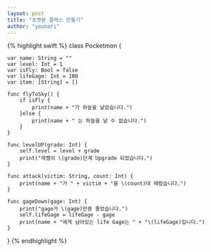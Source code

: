 ```yaml
---
layout: post
title: "포켓몬 클래스 만들기"
author: "younari"
---
```


{% highlight swift %}
class Pocketmon {
    
    var name: String = ""
    var level: Int = 1
    var isFly: Bool = false
    var lifeGage: Int = 100
    var item: [String] = []
    
    func flyToSky() {
        if isFly {
            print(name + "가 하늘을 날았습니다.")
        }else {
            print(name + " 는 하늘을 날 수 없습니다.")
        }
    }
    
    func levelUP(grade: Int) {
        self.level = level + grade
        print("레벨이 \(grade)단계 Upgrade 되었습니다.")
    }
    
    func attack(victim: String, count: Int) {
        print(name + "가 " + victim + "을 \(count)대 때렸습니다.")
    }
    
    func gageDown(gage: Int) {
        print("gage가 \(gage)만큼 줄었습니다.")
        self.lifeGage = lifeGage - gage
        print(name + "에게 남아있는 life Gage는 " + "\(lifeGage)입니다.")
    }
}
{% endhighlight %}

